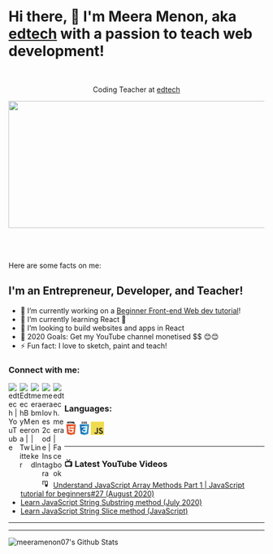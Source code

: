 
  # Hi there, 👋 I'm Meera Menon, aka [edtech][YouTube] with a passion to teach web development!

<br>
<p align='center'>
  Coding Teacher at <a href="https://www.youtube.com/channel/UCzsmG59Td5XqzZwipgJ0qJg" target="_blank">edtech</a>
</p>


 
 <p align='center'>
 
 <a href="#"><img src="https://media.giphy.com/media/BemKqR9RDK4V2/giphy.gif" height="250" width="950"></a>
 </p>
<br/>
<br/>


<!--
**meeramenon07/meeramenon07** is a ✨ _special_ ✨ repository because its `README.md` (this file) appears on your GitHub profile.
-->
Here are some facts on me:

## I'm an Entrepreneur, Developer, and Teacher!
- 🔭 I’m currently working on a [Beginner Front-end Web dev tutorial][YouTube]!
- 🌱 I’m currently learning React 🤣
- 👯 I’m looking to build websites and apps in React
- 🥅 2020 Goals: Get my YouTube channel monetised $$ 😊😊
- ⚡ Fun fact: I love to sketch, paint and teach!

### Connect with me:

[<img align="left" alt="edtech | YouTube" width="22px" src="https://cdn.jsdelivr.net/npm/simple-icons@v3/icons/youtube.svg" />][youtube]
[<img align="left" alt="EdtechByMeera | Twitter" width="22px" src="https://cdn.jsdelivr.net/npm/simple-icons@v3/icons/twitter.svg" />][twitter]
[<img align="left" alt="meerabmenon | LinkedIn" width="22px" src="https://cdn.jsdelivr.net/npm/simple-icons@v3/icons/linkedin.svg" />][linkedin]
[<img align="left" alt="meeraloves2code | Instagram" width="22px" src="https://cdn.jsdelivr.net/npm/simple-icons@v3/icons/instagram.svg" />][instagram]
[<img align="left" alt="edtech.meera | Facebook" width="22px" src="https://cdn.jsdelivr.net/npm/simple-icons@v3/icons/facebook.svg" />][facebook]



<br />

### Languages:

[<img align="left" alt="HTML5" width="26px" src="https://raw.githubusercontent.com/github/explore/80688e429a7d4ef2fca1e82350fe8e3517d3494d/topics/html/html.png" />][htmlplaylist]
[<img align="left" alt="CSS3" width="26px" src="https://raw.githubusercontent.com/github/explore/80688e429a7d4ef2fca1e82350fe8e3517d3494d/topics/css/css.png" />][cssplaylist]
[<img align="left" alt="JavaScript" width="26px" src="https://raw.githubusercontent.com/github/explore/80688e429a7d4ef2fca1e82350fe8e3517d3494d/topics/javascript/javascript.png" />][jsplaylist]

<br />
<br />

---

### 📺 Latest YouTube Videos
<!-- YOUTUBE:START -->
- [Understand JavaScript Array Methods Part 1 | JavaScript tutorial for beginners#27
 (August 2020)](https://www.youtube.com/watch?v=2O8ngX0_esU)
- [Learn JavaScript String Substring method (July 2020)](https://www.youtube.com/watch?v=AiwzgeuKmOc)
- [Learn JavaScript String Slice method (JavaScript)](https://www.youtube.com/watch?v=Lev40JRi85Y)
<!-- YOUTUBE:END -->

---


---

<a href="#"><img align="left" alt="meeramenon07's Github Stats" src="https://github-readme-stats.vercel.app/api?username=meeramenon07&show_icons=true&hide_border=true&theme=dark" width="750" height="250" /></a>

[facebook]: https://www.facebook.com/edtech.meera
[twitter]: https://twitter.com/EdtechByMeera
[youtube]: https://www.youtube.com/channel/UCzsmG59Td5XqzZwipgJ0qJg?sub_confirmation=1
[instagram]: https://www.instagram.com/meeraloves2code/
[linkedin]: https://www.linkedin.com/in/meerabmenon/
[htmlplaylist]: https://www.youtube.com/playlist?list=PLvsacu9cyzexKRSGOKYrND5bt1-N81a0K 
[cssplaylist]: https://www.youtube.com/playlist?list=PLvsacu9cyzexCd_0c45vI0X7KdoxRBY18
[jsplaylist]: https://www.youtube.com/playlist?list=PLvsacu9cyzeyn-eCUlvJJGGfndsvbUZWS
[projectplaylist]: https://www.youtube.com/playlist?list=PLvsacu9cyzexFWJonU5sW7xF5Kq1BIuou


